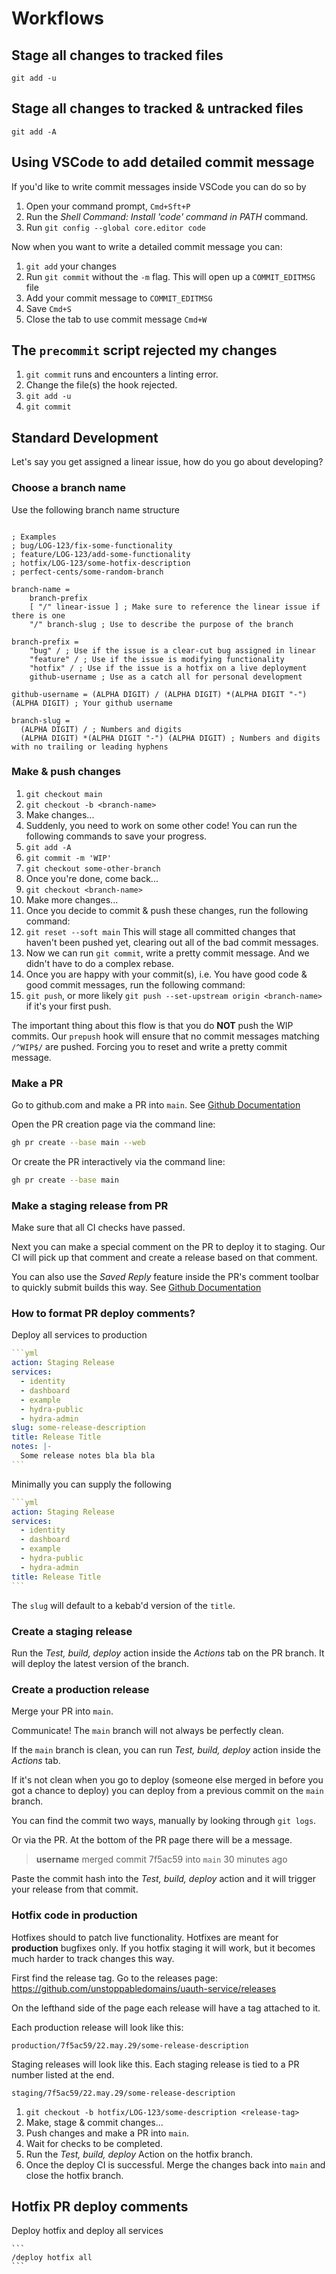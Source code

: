 # Workflows

## Stage all changes to tracked files

```
git add -u
```

## Stage all changes to tracked & untracked files

```
git add -A
```

## Using VSCode to add detailed commit message

If you'd like to write commit messages inside VSCode you can do so by

1. Open your command prompt, `Cmd+Sft+P`
2. Run the _Shell Command: Install 'code' command in PATH_ command.
3. Run `git config --global core.editor code`

Now when you want to write a detailed commit message you can:

1. `git add` your changes
2. Run `git commit` without the `-m` flag. This will open up a `COMMIT_EDITMSG` file
3. Add your commit message to `COMMIT_EDITMSG`
4. Save `Cmd+S`
5. Close the tab to use commit message `Cmd+W`

## The `precommit` script rejected my changes

1. `git commit` runs and encounters a linting error.
2. Change the file(s) the hook rejected.
3. `git add -u`
4. `git commit`

## Standard Development

Let's say you get assigned a linear issue, how do you go about developing?

### Choose a branch name

Use the following branch name structure

```abnf

; Examples
; bug/LOG-123/fix-some-functionality
; feature/LOG-123/add-some-functionality
; hotfix/LOG-123/some-hotfix-description
; perfect-cents/some-random-branch

branch-name =
    branch-prefix
    [ "/" linear-issue ] ; Make sure to reference the linear issue if there is one
    "/" branch-slug ; Use to describe the purpose of the branch

branch-prefix =
    "bug" / ; Use if the issue is a clear-cut bug assigned in linear
    "feature" / ; Use if the issue is modifying functionality
    "hotfix" / ; Use if the issue is a hotfix on a live deployment
    github-username ; Use as a catch all for personal development

github-username = (ALPHA DIGIT) / (ALPHA DIGIT) *(ALPHA DIGIT "-") (ALPHA DIGIT) ; Your github username

branch-slug =
  (ALPHA DIGIT) / ; Numbers and digits
  (ALPHA DIGIT) *(ALPHA DIGIT "-") (ALPHA DIGIT) ; Numbers and digits with no trailing or leading hyphens
```

### Make & push changes

1. `git checkout main`
2. `git checkout -b <branch-name>`
3. Make changes...
4. Suddenly, you need to work on some other code! You can run the following commands to save your progress.
5. `git add -A`
6. `git commit -m 'WIP'`
7. `git checkout some-other-branch`
8. Once you're done, come back...
9. `git checkout <branch-name>`
10. Make more changes...
11. Once you decide to commit & push these changes, run the following command:
12. `git reset --soft main` This will stage all committed changes that haven't been pushed yet, clearing out all of the bad commit messages.
13. Now we can run `git commit`, write a pretty commit message. And we didn't have to do a complex rebase.
14. Once you are happy with your commit(s), i.e. You have good code & good commit messages, run the following command:
15. `git push`, or more likely `git push --set-upstream origin <branch-name>` if it's your first push.

The important thing about this flow is that you do **NOT** push the WIP commits. Our `prepush` hook will ensure that no commit messages matching `/^WIP$/` are pushed. Forcing you to reset and write a pretty commit message.

### Make a PR

Go to github.com and make a PR into `main`. See [Github Documentation](https://docs.github.com/en/pull-requests/collaborating-with-pull-requests/proposing-changes-to-your-work-with-pull-requests/creating-a-pull-request)

Open the PR creation page via the command line:

```sh
gh pr create --base main --web
```

Or create the PR interactively via the command line:

```sh
gh pr create --base main
```

### Make a staging release from PR

Make sure that all CI checks have passed.

Next you can make a special comment on the PR to deploy it to staging. Our CI will pick up that comment and create a release based on that comment.

You can also use the _Saved Reply_ feature inside the PR's comment toolbar to quickly submit builds this way. See [Github Documentation](https://docs.github.com/en/get-started/writing-on-github/working-with-saved-replies/about-saved-replies)

### How to format PR deploy comments?

Deploy all services to production

````yml
```yml
action: Staging Release
services:
  - identity
  - dashboard
  - example
  - hydra-public
  - hydra-admin
slug: some-release-description
title: Release Title
notes: |-
  Some release notes bla bla bla
```
````

Minimally you can supply the following

````yml
```yml
action: Staging Release
services:
  - identity
  - dashboard
  - example
  - hydra-public
  - hydra-admin
title: Release Title
```
````

The `slug` will default to a kebab'd version of the `title`.

### Create a staging release

Run the _Test, build, deploy_ action inside the _Actions_ tab on the PR branch. It will deploy the latest version of the branch.

### Create a production release

Merge your PR into `main`.

Communicate! The `main` branch will not always be perfectly clean.

If the `main` branch is clean, you can run _Test, build, deploy_ action inside the _Actions_ tab.

If it's not clean when you go to deploy (someone else merged in before you got a chance to deploy) you can deploy from a previous commit on the `main` branch.

You can find the commit two ways, manually by looking through `git logs`.

Or via the PR. At the bottom of the PR page there will be a message.

> **username** merged commit 7f5ac59 into `main` 30 minutes ago

Paste the commit hash into the _Test, build, deploy_ action and it will trigger your release from that commit.

### Hotfix code in production

Hotfixes should to patch live functionality. Hotfixes are meant for **production** bugfixes only. If you hotfix staging it will work, but it becomes much harder to track changes this way.

First find the release tag. Go to the releases page: https://github.com/unstoppabledomains/uauth-service/releases

On the lefthand side of the page each release will have a tag attached to it.

Each production release will look like this:

```
production/7f5ac59/22.may.29/some-release-description
```

Staging releases will look like this. Each staging release is tied to a PR number listed at the end.

```
staging/7f5ac59/22.may.29/some-release-description
```

1. `git checkout -b hotfix/LOG-123/some-description <release-tag>`
2. Make, stage & commit changes...
3. Push changes and make a PR into `main`.
4. Wait for checks to be completed.
5. Run the _Test, build, deploy_ Action on the hotfix branch.
6. Once the deploy CI is successful. Merge the changes back into `main` and close the hotfix branch.

## Hotfix PR deploy comments

Deploy hotfix and deploy all services

````
```
/deploy hotfix all
```
````
